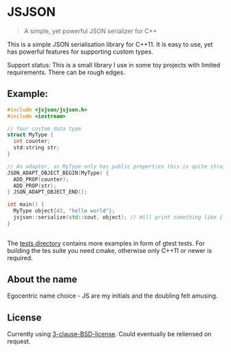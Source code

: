 # JSJSON

> A simple, yet powerful JSON serializer for C++

This is a simple JSON serialisation library for C++11. It is easy to
use, yet has powerful features for supporting custom types.

Support status: This is a small library I use in some toy projects with
limited requirements. There can be rough edges.

## Example:

```c++
#include <jsjson/jsjson.h>
#include <iostream>

// Your custom data type
struct MyType {
  int counter;
  std:string str;
}

// An adaptor, as MyType only has public properties this is quite straight forward:
JSON_ADAPT_OBJECT_BEGIN(MyType) {
  ADD_PROP(counter);
  ADD_PROP(str);
} JSON_ADAPT_OBJECT_END();

int main() {
  MyType object{42, "hello world"};
  jsjson::serialize(std::cout, object); // Will print something like { "counter": 42, "str": "hello world" }
}
  
```

The [tests directory](tests/) contains more examples in form of gtest tests.
For building the tes suite you need cmake, otherwise only C++11 or newer is
required.

## About the name

Egocentric name choice - JS are my initials and the doubling felt amusing.

## License

Currently using [3-clause-BSD-license](LICENSE). Could eventually be reliensed 
on request.
